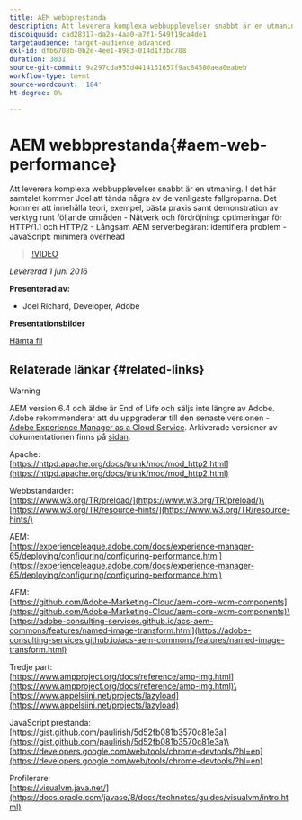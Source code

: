 ```yaml
---
title: AEM webbprestanda
description: Att leverera komplexa webbupplevelser snabbt är en utmaning. I det här samtalet kommer Joel att tända några av de vanligaste fallgroparna. Det kommer att omfatta teori, exempel, bästa praxis samt demonstration av verktyg.
discoiquuid: cad28317-da2a-4aa0-a7f1-549f19ca4de1
targetaudience: target-audience advanced
exl-id: dfb6708b-0b2e-4ee1-8983-014d1f3bc708
duration: 3831
source-git-commit: 9a297cda953d4414131657f9ac84580aea0eabeb
workflow-type: tm+mt
source-wordcount: '184'
ht-degree: 0%

---
```


# AEM webbprestanda{#aem-web-performance}

Att leverera komplexa webbupplevelser snabbt är en utmaning. I det här samtalet kommer Joel att tända några av de vanligaste fallgroparna. Det kommer att innehålla teori, exempel, bästa praxis samt demonstration av verktyg runt följande områden - Nätverk och fördröjning: optimeringar för HTTP/1.1 och HTTP/2 - Långsam AEM serverbegäran: identifiera problem - JavaScript: minimera overhead

>[!VIDEO](https://video.tv.adobe.com/v/19296/?quality=9)

*Levererad 1 juni 2016*

**Presenterad av:**

* Joel Richard, Developer, Adobe

**Presentationsbilder**

[Hämta fil](assets/aem-gems-060116-web-performance.pdf)

## Relaterade länkar {#related-links}

>[!WARNING]
>
>AEM version 6.4 och äldre är End of Life och säljs inte längre av Adobe.  Adobe rekommenderar att du uppgraderar till den senaste versionen - [Adobe Experience Manager as a Cloud Service](https://experienceleague.adobe.com/docs/experience-manager-cloud-service.html).  Arkiverade versioner av dokumentationen finns på [sidan](https://experienceleague.adobe.com/docs/experience-manager-release-information/aem-release-updates/previous-updates/aem-previous-versions.html).

Apache:\
[https://httpd.apache.org/docs/trunk/mod/mod_http2.html](https://httpd.apache.org/docs/trunk/mod/mod_http2.html)

Webbstandarder:\
[https://www.w3.org/TR/preload/](https://www.w3.org/TR/preload/)\
[https://www.w3.org/TR/resource-hints/](https://www.w3.org/TR/resource-hints/)

AEM:\
[https://experienceleague.adobe.com/docs/experience-manager-65/deploying/configuring/configuring-performance.html](https://experienceleague.adobe.com/docs/experience-manager-65/deploying/configuring/configuring-performance.html)

AEM:\
[https://github.com/Adobe-Marketing-Cloud/aem-core-wcm-components](https://github.com/Adobe-Marketing-Cloud/aem-core-wcm-components)\
[https://adobe-consulting-services.github.io/acs-aem-commons/features/named-image-transform.html](https://adobe-consulting-services.github.io/acs-aem-commons/features/named-image-transform.html)

Tredje part:\
[https://www.ampproject.org/docs/reference/amp-img.html](https://www.ampproject.org/docs/reference/amp-img.html)\
[https://www.appelsiini.net/projects/lazyload](https://www.appelsiini.net/projects/lazyload)

JavaScript prestanda:\
[https://gist.github.com/paulirish/5d52fb081b3570c81e3a](https://gist.github.com/paulirish/5d52fb081b3570c81e3a)\
[https://developers.google.com/web/tools/chrome-devtools/?hl=en](https://developers.google.com/web/tools/chrome-devtools/?hl=en)

Profilerare:\
[https://visualvm.java.net/](https://docs.oracle.com/javase/8/docs/technotes/guides/visualvm/intro.html)

<!--
[Get back to the Overview](https://helpx.adobe.com/experience-manager/kt/eseminars/gems/aem-index.html)
-->
